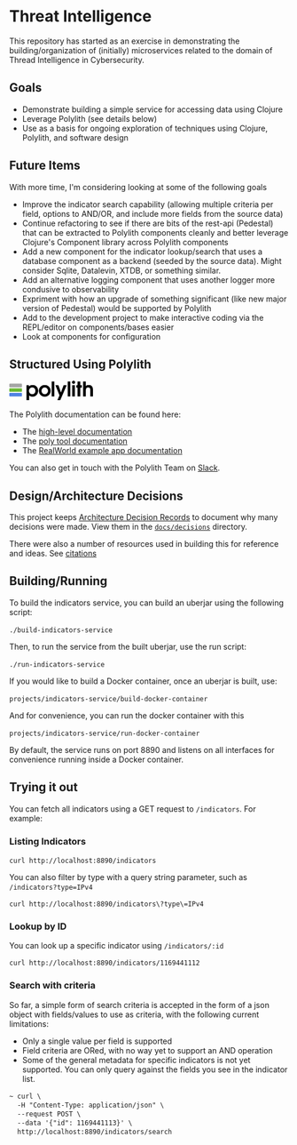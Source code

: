 # Threat Intelligence

This repository has started as an exercise in demonstrating the building/organization of (initially) microservices related to the domain of Thread Intelligence in Cybersecurity.  

## Goals

* Demonstrate building a simple service for accessing data using Clojure
* Leverage Polylith (see details below)
* Use as a basis for ongoing exploration of techniques using Clojure, Polylith, and software design

## Future Items

With more time, I'm considering looking at some of the following goals

* Improve the indicator search capability (allowing multiple criteria per field, options to AND/OR, and include more fields from the source data)
* Continue refactoring to see if there are bits of the rest-api (Pedestal) that can be extracted to Polylith components cleanly and better leverage Clojure's Component library across Polylith components
* Add a new component for the indicator lookup/search that uses a database component as a backend (seeded by the source data). Might consider Sqlite, Datalevin, XTDB, or something similar. 
* Add an alternative logging component that uses another logger more condusive to observability
* Expriment with how an upgrade of something significant (like new major version of Pedestal) would be supported by Polylith
* Add to the development project to make interactive coding via the REPL/editor on components/bases easier 
* Look at components for configuration

## Structured Using Polylith

<img src="logo.png" width="30%" alt="Polylith" id="logo">

The Polylith documentation can be found here:

- The [high-level documentation](https://polylith.gitbook.io/polylith)
- The [poly tool documentation](https://cljdoc.org/d/polylith/clj-poly/CURRENT)
- The [RealWorld example app documentation](https://github.com/furkan3ayraktar/clojure-polylith-realworld-example-app)

You can also get in touch with the Polylith Team on [Slack](https://clojurians.slack.com/archives/C013B7MQHJQ).

## Design/Architecture Decisions

This project keeps [Architecture Decision Records](https://adr.github.io) to document why many decisions were made. View them in the [`docs/decisions`](docs/decisions/) directory.

There were also a number of resources used in building this for reference and ideas.  See [citations](citations)

## Building/Running

To build the indicators service, you can build an uberjar using the following script:

`./build-indicators-service`

Then, to run the service from the built uberjar, use the run script:

`./run-indicators-service`

If you would like to build a Docker container, once an uberjar is built, use:

`projects/indicators-service/build-docker-container`

And for convenience, you can run the docker container with this

`projects/indicators-service/run-docker-container`

By default, the service runs on port 8890 and listens on all interfaces for convenience running inside a Docker container.

## Trying it out

You can fetch all indicators using  a GET request to `/indicators`.  For example:

### Listing Indicators
```
curl http://localhost:8890/indicators
```

You can also filter by type with a query string parameter, such as `/indicators?type=IPv4`

```
curl http://localhost:8890/indicators\?type\=IPv4
```

### Lookup by ID

You can look up a specific indicator using `/indicators/:id`

```
curl http://localhost:8890/indicators/1169441112
```

### Search with criteria

So far, a simple form of search criteria is accepted in the form of a json object with fields/values to use as criteria, with the following current limitations:

* Only a single value per field is supported
* Field criteria are ORed, with no way yet to support an AND operation
* Some of the general metadata for specific indicators is not yet supported. You can only query against the fields you see in the indicator list.

```
~ curl \
  -H "Content-Type: application/json" \
  --request POST \
  --data '{"id": 1169441113}' \
  http://localhost:8890/indicators/search
```
